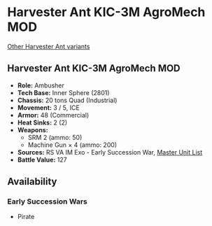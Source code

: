 # Harvester Ant KIC-3M AgroMech MOD

[Other Harvester Ant variants](../harvester_ant.md)

## Harvester Ant KIC-3M AgroMech MOD
- **Role:** Ambusher
- **Tech Base:** Inner Sphere (2801)
- **Chassis:** 20 tons Quad (Industrial)
- **Movement:** 3 / 5, ICE
- **Armor:** 48 (Commercial)
- **Heat Sinks:** 2 (2)
- **Weapons:**
  - SRM 2 (ammo: 50)
  - Machine Gun × 4 (ammo: 200)
- **Sources:** RS VA IM Exo - Early Succession War, [Master Unit List](http://masterunitlist.info/Unit/Details/7152/harvester-ant-kic-3m-agromech-mod-kic-3-mg)
- **Battle Value:** 127

## Availability

### Early Succession Wars
- Pirate

